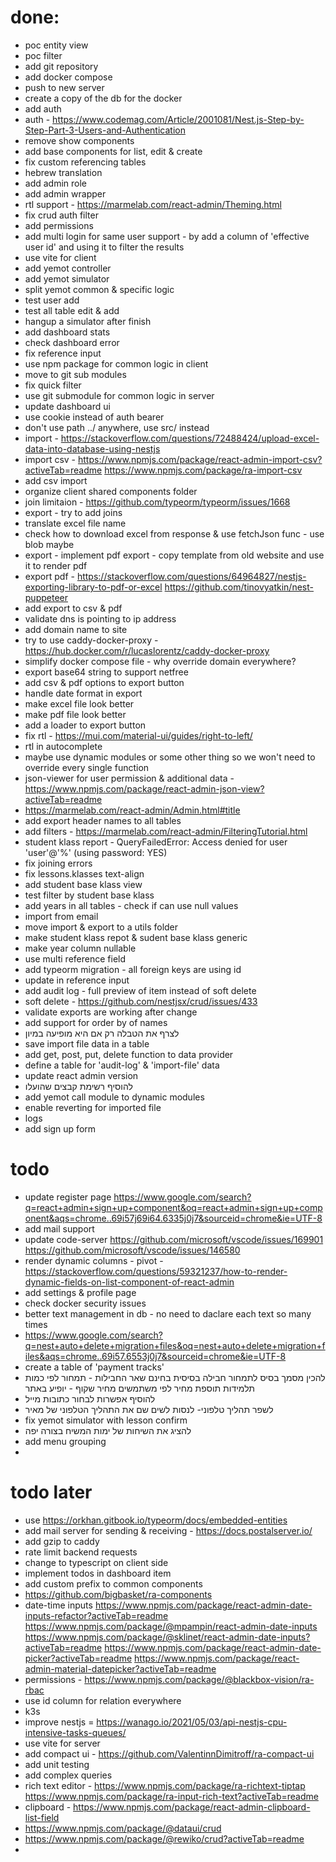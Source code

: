 # done:
* poc entity view
* poc filter
* add git repository
* add docker compose
* push to new server
* create a copy of the db for the docker
* add auth
* auth - https://www.codemag.com/Article/2001081/Nest.js-Step-by-Step-Part-3-Users-and-Authentication
* remove show components
* add base components for list, edit & create
* fix custom referencing tables
* hebrew translation
* add admin role
* add admin wrapper
* rtl support - https://marmelab.com/react-admin/Theming.html
* fix crud auth filter
* add permissions
* add multi login for same user support - by add a column of 'effective user id' and using it to filter the results
* use vite for client
* add yemot controller
* add yemot simulator
* split yemot common & specific logic
* test user add
* test all table edit & add
* hangup a simulator after finish
* add dashboard stats
* check dashboard error
* fix reference input
* use npm package for common logic in client
* move to git sub modules
* fix quick filter
* use git submodule for common logic in server
* update dashboard ui
* use cookie instead of auth bearer
* don't use path ../ anywhere, use src/ instead
* import - https://stackoverflow.com/questions/72488424/upload-excel-data-into-database-using-nestjs
* import csv - https://www.npmjs.com/package/react-admin-import-csv?activeTab=readme https://www.npmjs.com/package/ra-import-csv
* add csv import
* organize client shared components folder
* join limitaion -  https://github.com/typeorm/typeorm/issues/1668
* export - try to add joins
* translate excel file name
* check how to download excel from response & use fetchJson func - use blob maybe
* export - implement pdf export - copy template from old website and use it to render pdf
* export pdf - https://stackoverflow.com/questions/64964827/nestjs-exporting-library-to-pdf-or-excel
https://github.com/tinovyatkin/nest-puppeteer
* add export to csv & pdf
* validate dns is pointing to ip address
* add domain name to site
* try to use caddy-docker-proxy - https://hub.docker.com/r/lucaslorentz/caddy-docker-proxy
* simplify docker compose file - why override domain everywhere?
* export base64 string to support netfree
* add csv & pdf options to export button
* handle date format in export
* make excel file look better
* make pdf file look better
* add a loader to export button
* fix rtl - https://mui.com/material-ui/guides/right-to-left/
* rtl in autocomplete
* maybe use dynamic modules or some other thing so we won't need to override every single function
* json-viewer for user permission & additional data - https://www.npmjs.com/package/react-admin-json-view?activeTab=readme
* https://marmelab.com/react-admin/Admin.html#title
* add export header names to all tables
* add filters - https://marmelab.com/react-admin/FilteringTutorial.html
* student klass report - QueryFailedError: Access denied for user 'user'@'%' (using password: YES)
* fix joining errors
* fix lessons.klasses text-align
* add student base klass view
* test filter by student base klass
* add years in all tables - check if can use null values
* import from email
* move import & export to a utils folder
* make student klass repot & sudent base klass generic
* make year column nullable
* use multi reference field
* add typeorm migration - all foreign keys are using id
* update in reference input
* add audit log - full preview of item instead of soft delete
* soft delete - https://github.com/nestjsx/crud/issues/433
* validate exports are working after change
* add support for order by of names
* לצרף את הטבלה רק אם היא מופיעה במיון
* save import file data in a table
* add get, post, put, delete function to data provider
* define a table for 'audit-log' & 'import-file' data
* update react admin version
* להוסיף רשימת קבצים שהועלו
* add yemot call module to dynamic modules
* enable reverting for imported file
* logs
* add sign up form

# todo
* update register page
https://www.google.com/search?q=react+admin+sign+up+component&oq=react+admin+sign+up+component&aqs=chrome..69i57j69i64.6335j0j7&sourceid=chrome&ie=UTF-8
* add mail support
* update code-server
https://github.com/microsoft/vscode/issues/169901
https://github.com/microsoft/vscode/issues/146580
* render dynamic columns - pivot - https://stackoverflow.com/questions/59321237/how-to-render-dynamic-fields-on-list-component-of-react-admin
* add settings & profile page
* check docker security issues
* better text management in db - no need to daclare each text so many times
* https://www.google.com/search?q=nest+auto+delete+migration+files&oq=nest+auto+delete+migration+files&aqs=chrome..69i57.6553j0j7&sourceid=chrome&ie=UTF-8
* create a table of 'payment tracks'
* להכין מסמך בסיס לתמחור
חבילה בסיסית בחינם
שאר החבילות - תמחור לפי כמות תלמידות
תוספת מחיר לפי משתמשים
מחיר שקוף - יופיע באתר
* להוסיף אפשרות לבחור כתובות מייל
* לשפר תהליך טלפוני- לנסות לשים שם את התהליך הטלפוני של מאיר
* fix yemot simulator with lesson confirm
* להציג את השיחות של ימות המשיח בצורה יפה
* add menu grouping
* 

# todo later
* use https://orkhan.gitbook.io/typeorm/docs/embedded-entities
* add mail server for sending & receiving - https://docs.postalserver.io/
* add gzip to caddy
* rate limit backend requests
* change to typescript on client side
* implement todos in dashboard item
* add custom prefix to common components
* https://github.com/bigbasket/ra-components
* date-time inputs https://www.npmjs.com/package/react-admin-date-inputs-refactor?activeTab=readme https://www.npmjs.com/package/@mpampin/react-admin-date-inputs https://www.npmjs.com/package/@sklinet/react-admin-date-inputs?activeTab=readme https://www.npmjs.com/package/react-admin-date-picker?activeTab=readme https://www.npmjs.com/package/react-admin-material-datepicker?activeTab=readme
* permissions - https://www.npmjs.com/package/@blackbox-vision/ra-rbac
* use id column for relation everywhere
* k3s
* improve nestjs = https://wanago.io/2021/05/03/api-nestjs-cpu-intensive-tasks-queues/
* use vite for server
* add compact ui - https://github.com/ValentinnDimitroff/ra-compact-ui
* add unit testing
* add complex queries
* rich text editor - https://www.npmjs.com/package/ra-richtext-tiptap https://www.npmjs.com/package/ra-input-rich-text?activeTab=readme
* clipboard - https://www.npmjs.com/package/react-admin-clipboard-list-field
* https://www.npmjs.com/package/@dataui/crud
* https://www.npmjs.com/package/@rewiko/crud?activeTab=readme
* 